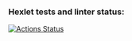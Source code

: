 ### Hexlet tests and linter status:
[![Actions Status](https://github.com/paalso/frontend-project-44/actions/workflows/hexlet-check.yml/badge.svg)](https://github.com/paalso/frontend-project-44/actions)